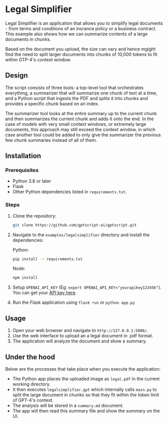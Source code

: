 # Legal Simplifier

Legal Simplifier is an application that allows you to simplify legal documents - from terms and conditions of an insrance policy or a business contract. This example also shows how we can summarize contents of a large documents in chunks.

Based on the document you upload, the size can vary and hence mgight find the need to split larger documents into chunks of 10,000 tokens to fit within GTP-4's context window.

## Design

The script consists of three tools: a top-level tool that orchestrates everything, a summarizer that
will summarize one chunk of text at a time, and a Python script that ingests the PDF and splits it into
chunks and provides a specific chunk based on an index.

The summarizer tool looks at the entire summary up to the current chunk and then summarizes the current
chunk and adds it onto the end. In the case of models with very small context windows, or extremely large
documents, this approach may still exceed the context window, in which case another tool could be added to
only give the summarizer the previous few chunk summaries instead of all of them.

## Installation

### Prerequisites

- Python 3.8 or later
- Flask
- Other Python dependencies listed in `requirements.txt`.

### Steps

1. Clone the repository:

    ``` bash
    git clone https://github.com/gptscript-ai/gptscript.git
    ```

2. Navigate to the `examples/legalsimplifier` directory and install the dependencies:

    Python:

    ```bash
    pip install -r requirements.txt
    ```

    Node:

    ```bash
    npm install
    ```

3. Setup `OPENAI_API_KEY` (Eg: `export OPENAI_API_KEY="yourapikey123456"`). You can get your [API key here](https://platform.openai.com/api-keys).

4. Run the Flask application using `flask run` or `python app.py`

## Usage

1. Open your web browser and navigate to `http://127.0.0.1:5000/`.
2. Use the web interface to upload an a legal document in .pdf format.
3. The application will analyze the document and show a summary.

## Under the hood

Below are the processes that take place when you execute the application:

- The Python app places the uploaded image as `legal.pdf` in the current working directory.
- It then executes `legalsimplifier.gpt` which internally calls `main.py` to split the large document in chunks so that they fit within the token limit of GPT-4's context.
- The analysis will be stored in a `summary.md` document.
- The app will then read this summary file and show the summary on the UI.
